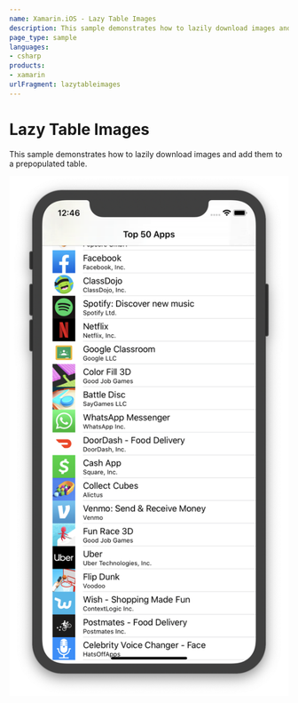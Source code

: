```yaml
---
name: Xamarin.iOS - Lazy Table Images
description: This sample demonstrates how to lazily download images and add them to a prepopulated table.
page_type: sample
languages:
- csharp
products:
- xamarin
urlFragment: lazytableimages
---
```

# Lazy Table Images

This sample demonstrates how to lazily download images and add them to a prepopulated table.

![iOS app with images in a table](Screenshots/LazyTableImages.png)